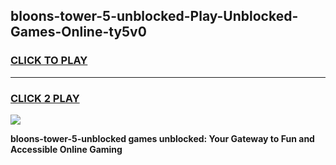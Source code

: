 
## bloons-tower-5-unblocked-Play-Unblocked-Games-Online-ty5v0
<h3>
<a href="https://premium76.site?title=bloons-tower-5-unblocked&ref=25A">CLICK TO PLAY</a></h3>
<hr>

<h3>
<a href="https://premium76.site?title=bloons-tower-5-unblocked&ref=25A">CLICK 2 PLAY</a>
  
</h3>

<a href="https://premium76.site?title=bloons-tower-5-unblocked&ref=25A"><img src="https://clearcache.store/games.png"></a>


**bloons-tower-5-unblocked games unblocked: Your Gateway to Fun and Accessible Online Gaming**
